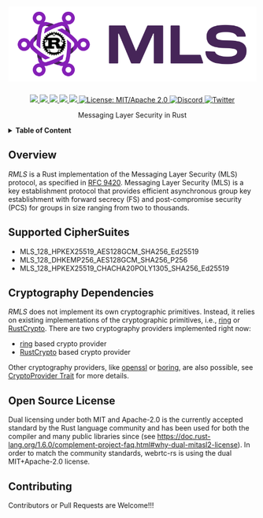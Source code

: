 <h1 align="center">
 <a href="https://rmls.io"><img src="https://raw.githubusercontent.com/webrtc-rs/rmls/master/doc/logo.png" alt="rmls.io"></a>
 <br>
</h1>
<p align="center">
 <a href="https://github.com/webrtc-rs/rmls/actions">
  <img src="https://github.com/webrtc-rs/rmls/workflows/cargo/badge.svg">
 </a>
 <a href="https://codecov.io/gh/webrtc-rs/rmls"> 
  <img src="https://codecov.io/gh/webrtc-rs/rmls/branch/master/graph/badge.svg">
 </a>
 <a href="https://deps.rs/repo/github/webrtc-rs/rmls">
  <img src="https://deps.rs/repo/github/webrtc-rs/rmls/status.svg">
 </a>
 <a href="https://crates.io/crates/rmls">
  <img src="https://img.shields.io/crates/v/rmls.svg">
 </a>
 <a href="https://docs.rs/rmls">
  <img src="https://docs.rs/rmls/badge.svg">
 </a>
 <a href="https://doc.rust-lang.org/1.6.0/complement-project-faq.html#why-dual-mitasl2-license">
  <img src="https://img.shields.io/badge/license-MIT%2FApache--2.0-blue" alt="License: MIT/Apache 2.0">
 </a>
 <a href="https://discord.gg/4Ju8UHdXMs">
  <img src="https://img.shields.io/discord/800204819540869120?logo=discord" alt="Discord">
 </a>
 <a href="https://twitter.com/WebRTCrs">
  <img src="https://img.shields.io/twitter/url/https/twitter.com/webrtcrs.svg?style=social&label=%40WebRTCrs" alt="Twitter">
 </a>
</p>
<p align="center">
 Messaging Layer Security in Rust
</p>


<details>
<summary><b>Table of Content</b></summary>

- [Overview](#overview)
- [Supported CipherSuites](#supported-ciphersuites)
- [Cryptography Dependecies](#cryptography-dependencies)
- [Open Source License](#open-source-license)
- [Contributing](#contributing)

</details>


## Overview

*RMLS* is a Rust implementation of the Messaging Layer Security (MLS) protocol, as specified in [RFC 9420](https://datatracker.ietf.org/doc/html/rfc9420).
Messaging Layer Security (MLS) is a key establishment protocol that provides efficient asynchronous group key establishment with forward secrecy (FS) and 
post-compromise security (PCS) for groups in size ranging from two to thousands.

## Supported CipherSuites

- MLS_128_HPKEX25519_AES128GCM_SHA256_Ed25519
- MLS_128_DHKEMP256_AES128GCM_SHA256_P256
- MLS_128_HPKEX25519_CHACHA20POLY1305_SHA256_Ed25519

## Cryptography Dependencies

*RMLS* does not implement its own cryptographic primitives. Instead, it relies
on existing implementations of the cryptographic primitives, i.e., [ring](https://github.com/briansmith/ring) or [RustCrypto](https://github.com/RustCrypto). There
are two cryptography providers implemented right now:

- [ring](https://github.com/briansmith/ring) based crypto provider
- [RustCrypto](https://github.com/RustCrypto) based crypto provider 

Other cryptography providers, like [openssl](https://github.com/sfackler/rust-openssl) or [boring](https://github.com/cloudflare/boring), are also possible, see [CryptoProvider Trait](https://github.com/webrtc-rs/rmls/blob/bca90809d1f7b1db2b8dbab2b6df3125df8f3cfc/src/crypto/provider/mod.rs#L51) for more
details.

## Open Source License

Dual licensing under both MIT and Apache-2.0 is the currently accepted standard by the Rust language community and has been used for both the compiler and many public libraries since (see <https://doc.rust-lang.org/1.6.0/complement-project-faq.html#why-dual-mitasl2-license>). In order to match the community standards, webrtc-rs is using the dual MIT+Apache-2.0 license.

## Contributing

Contributors or Pull Requests are Welcome!!!